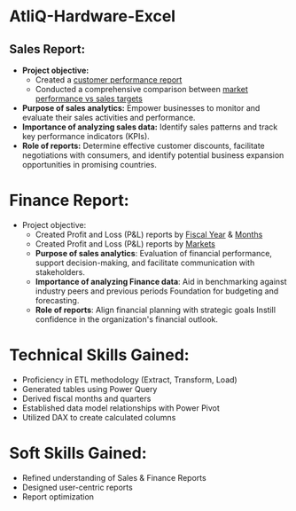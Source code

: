 # AtliQ-Hardware-Excel
## Sales Report:
- **Project objective:**
  - Created a [customer performance report](https://github.com/amitgajkal/AtliQ-Hardware-Excel/blob/main/Resource/Customer%20Performance%20Report.pdf)
  - Conducted a comprehensive comparison between [market performance vs sales targets](https://github.com/amitgajkal/AtliQ-Hardware-Excel/blob/main/Resource/Market%20Performance%20vs%20Target%20Report.pdf)
- **Purpose of sales analytics:** Empower businesses to monitor and evaluate their sales activities and performance.
- **Importance of analyzing sales data:** Identify sales patterns and track key performance indicators (KPIs).
- **Role of reports:** Determine effective customer discounts, facilitate negotiations with consumers, and identify potential business expansion opportunities in promising countries.

# Finance Report:
- Project objective:
  - Created Profit and Loss (P&L) reports by [Fiscal Year](https://github.com/amitgajkal/AtliQ-Hardware-Excel/blob/main/Resource/P%26L%20Statement%20by%20Fiscal%20Year.pdf) & [Months](https://github.com/amitgajkal/AtliQ-Hardware-Excel/blob/main/Resource/P%26L%20Statement%20by%20Months.pdf)
  - Created Profit and Loss (P&L) reports by [Markets](https://github.com/amitgajkal/AtliQ-Hardware-Excel/blob/main/Resource/P%26L%20Statement%20by%20Markets.pdf)
  - **Purpose of sales analytics**: Evaluation of financial performance, support decision-making, and facilitate communication with stakeholders.
  - **Importance of analyzing Finance data**: Aid in benchmarking against industry peers and previous periods Foundation for budgeting and forecasting.
  - **Role of reports**: Align financial planning with strategic goals Instill confidence in the organization's financial outlook.

# Technical Skills Gained:
-  Proficiency in ETL methodology (Extract, Transform, Load)
-  Generated tables using Power Query
-  Derived fiscal months and quarters
-  Established data model relationships with Power Pivot
-  Utilized DAX to create calculated columns

# Soft Skills Gained:
- Refined understanding of Sales & Finance Reports
- Designed user-centric reports
- Report optimization
